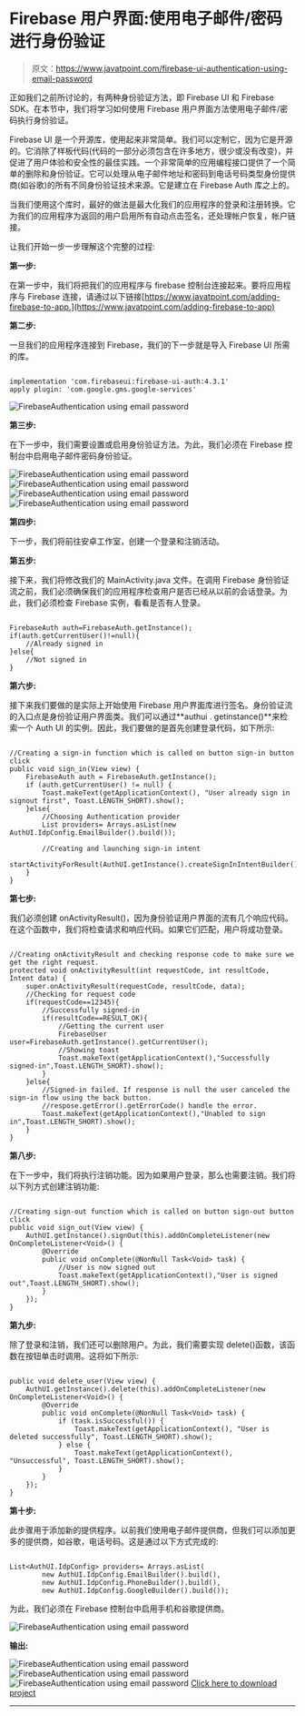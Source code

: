 # Firebase 用户界面:使用电子邮件/密码进行身份验证

> 原文：<https://www.javatpoint.com/firebase-ui-authentication-using-email-password>

正如我们之前所讨论的，有两种身份验证方法，即 Firebase UI 和 Firebase SDK。在本节中，我们将学习如何使用 Firebase 用户界面方法使用电子邮件/密码执行身份验证。

Firebase UI 是一个开源库，使用起来非常简单。我们可以定制它，因为它是开源的。它消除了样板代码(代码的一部分必须包含在许多地方，很少或没有改变)，并促进了用户体验和安全性的最佳实践。一个非常简单的应用编程接口提供了一个简单的删除和身份验证。它可以处理从电子邮件地址和密码到电话号码类型身份提供商(如谷歌)的所有不同身份验证技术来源。它是建立在 Firebase Auth 库之上的。

当我们使用这个库时，最好的做法是最大化我们的应用程序的登录和注册转换。它为我们的应用程序为返回的用户启用所有自动点击签名，还处理帐户恢复，帐户链接。

让我们开始一步一步理解这个完整的过程:

**第一步:**

在第一步中，我们将把我们的应用程序与 firebase 控制台连接起来。要将应用程序与 Firebase 连接，请通过以下链接[https://www.javatpoint.com/adding-firebase-to-app.](https://www.javatpoint.com/adding-firebase-to-app)

**第二步:**

一旦我们的应用程序连接到 Firebase，我们的下一步就是导入 Firebase UI 所需的库。

```

implementation 'com.firebaseui:firebase-ui-auth:4.3.1'
apply plugin: 'com.google.gms.google-services'

```

![FirebaseAuthentication using email password](img/24e007bdfa6ca2552192f1dcfe70b71b.png)

**第三步:**

在下一步中，我们需要设置或启用身份验证方法。为此，我们必须在 Firebase 控制台中启用电子邮件密码身份验证。

![FirebaseAuthentication using email password](img/48f9cf3cf4d6ecd04e05ec982471d364.png)
![FirebaseAuthentication using email password](img/dee732fa8354b0b42cf02c90d0238410.png)
![FirebaseAuthentication using email password](img/bc0d4ee4c8a152d5d0b68df9826d99e4.png)
![FirebaseAuthentication using email password](img/626490c6ecd489539cbb9b96c7995b7a.png)

**第四步:**

下一步，我们将前往安卓工作室，创建一个登录和注销活动。

**第五步:**

接下来，我们将修改我们的 MainActivity.java 文件。在调用 Firebase 身份验证流之前，我们必须确保我们的应用程序检查用户是否已经从以前的会话登录。为此，我们必须检查 Firebase 实例，看看是否有人登录。

```

FirebaseAuth auth=FirebaseAuth.getInstance();
if(auth.getCurrentUser()!=null){
    //Already signed in 
}else{
    //Not signed in
}

```

**第六步:**

接下来我们要做的是实际上开始使用 Firebase 用户界面库进行签名。身份验证流的入口点是身份验证用户界面类。我们可以通过**authui . getinstance()**来检索一个 Auth UI 的实例。因此，我们要做的是首先创建登录代码，如下所示:

```

//Creating a sign-in function which is called on button sign-in button click
public void sign_in(View view) {
    FirebaseAuth auth = FirebaseAuth.getInstance();
    if (auth.getCurrentUser() != null) {
        Toast.makeText(getApplicationContext(), "User already sign in signout first", Toast.LENGTH_SHORT).show();
    }else{
        //Choosing Authentication provider
        List providers= Arrays.asList(new AuthUI.IdpConfig.EmailBuilder().build());

        //Creating and launching sign-in intent
        startActivityForResult(AuthUI.getInstance().createSignInIntentBuilder().setAvailableProviders(providers).build(),12345);
    }
} 
```

**第七步:**

我们必须创建 onActivityResult()，因为身份验证用户界面的流有几个响应代码。在这个函数中，我们将检查请求和响应代码。如果它们匹配，用户将成功登录。

```

//Creating onActivityResult and checking response code to make sure we get the right request.
protected void onActivityResult(int requestCode, int resultCode, Intent data) {
    super.onActivityResult(requestCode, resultCode, data);
    //Checking for request code
    if(requestCode==12345){
        //Successfully signed-in
        if(resultCode==RESULT_OK){
            //Getting the current user
            FirebaseUser user=FirebaseAuth.getInstance().getCurrentUser();
            //Showing toast
            Toast.makeText(getApplicationContext(),"Successfully signed-in",Toast.LENGTH_SHORT).show();
        }
    }else{
        //Signed-in failed. If response is null the user canceled the sign-in flow using the back button.
        //respose.getError().getErrorCode() handle the error.
        Toast.makeText(getApplicationContext(),"Unabled to sign in",Toast.LENGTH_SHORT).show();
    }
}

```

**第八步:**

在下一步中，我们将执行注销功能。因为如果用户登录，那么也需要注销。我们将以下列方式创建注销功能:

```

//Creating sign-out function which is called on button sign-out button click
public void sign_out(View view) {
    AuthUI.getInstance().signOut(this).addOnCompleteListener(new OnCompleteListener<Void>() {
        @Override
        public void onComplete(@NonNull Task<Void> task) {
            //User is now signed out
            Toast.makeText(getApplicationContext(),"User is signed out",Toast.LENGTH_SHORT).show();
        }
    });
}

```

**第九步:**

除了登录和注销，我们还可以删除用户。为此，我们需要实现 delete()函数，该函数在按钮单击时调用。这将如下所示:

```

public void delete_user(View view) {
    AuthUI.getInstance().delete(this).addOnCompleteListener(new OnCompleteListener<Void>() {
        @Override
        public void onComplete(@NonNull Task<Void> task) {
            if (task.isSuccessful()) {
                Toast.makeText(getApplicationContext(), "User is deleted successfully", Toast.LENGTH_SHORT).show();
            } else {
                Toast.makeText(getApplicationContext(), "Unsuccessful", Toast.LENGTH_SHORT).show();
            }
        }
    });
}

```

**第十步:**

此步骤用于添加新的提供程序。以前我们使用电子邮件提供商，但我们可以添加更多的提供商，如谷歌，电话号码。这是通过以下方式完成的:

```

List<AuthUI.IdpConfig> providers= Arrays.asList(
        new AuthUI.IdpConfig.EmailBuilder().build(),
        new AuthUI.IdpConfig.PhoneBuilder().build(),
        new AuthUI.IdpConfig.GoogleBuilder().build());

```

为此，我们必须在 Firebase 控制台中启用手机和谷歌提供商。

![FirebaseAuthentication using email password](img/86a4742149b46ea84430dbeaf9aa012a.png)

**输出:**

![FirebaseAuthentication using email password](img/e1651a5e3f0b9f19cc8156b8e43a04e3.png)
![FirebaseAuthentication using email password](img/0610fd341e7187a26274d654160b9d14.png)
![FirebaseAuthentication using email password](img/11883fbd5d12fd6daabaa3df4e5fa9da.png)
[Click here to download project](https://static.javatpoint.com/tutorial/firebase/download/FirebaseUIExample1.zip)

* * *